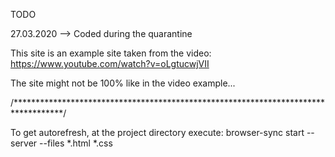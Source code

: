 TODO

27.03.2020  --> Coded during the quarantine


This site is an example site taken from the video: https://www.youtube.com/watch?v=oLgtucwjVII



The site might not be 100% like in the video example...

/***********************************************************************************/

To get autorefresh, at the project directory execute:
	browser-sync start --server --files *.html *.css
